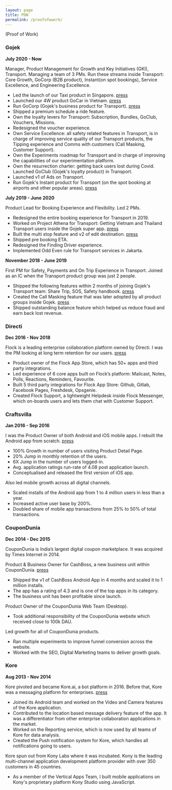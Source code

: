 ```yaml
---
layout: page
title: POW
permalink: /proofofwwork/
---
```

(Proof of Work)

### Gojek ###

**July 2020 - Now**

Manager, Product Management for Growth and Key Initiatives (GKI), Transport. Managing a team of 3 PMs. Run these streams inside Transport: Core Growth, GoCorp (B2B product), Instant(on spot bookings), Service Excellence, and Engineering Excellence.
- Led the launch of our Taxi product in Singapore. [press](https://asia.nikkei.com/Business/Technology/Gojek-starts-car-hailing-service-in-Vietnam-in-challenge-to-Grab)
- Launched our 4W product GoCar in Vietnam. [press](https://mothership.sg/2021/05/gojek-book-taxis-directly-gotaxi/)
- Run GoCorp (Gojek's business product for Transport). [press](https://kr-asia.com/gojek-reveals-new-features-for-corporate-clients-to-keep-up-with-grab)
- Shipped a premium schedule a ride feature.
- Own the loyalty levers for Transport: Subscription, Bundles, GoClub, Vouchers, Missions.
- Redesigned the voucher experience.
- Own Service Excellence: all safety related features in Transport, is in charge of improving service quality of our Transport products, the Tipping experience and Comms with customers (Call Masking, Customer Support).
- Own the Experiments roadmap for Transport and in charge of improving the capabilities of our experimentation platform.
- Own the resurrection charter: getting back users lost during Covid.
Launched GoClub (Gojek's loyalty product) in Transport.
- Launched v1 of Ads on Transport.
- Run Gojek's Instant product for Transport (on the spot booking at airports and other popular areas). [press](https://www.marketing-interactive.com/gojek-indonesia-caters-to-travellers-and-gamers-with-gocar-instant-and-gogames)

**July 2019 - June 2020**

Product Lead for Booking Experience and Flexibility. Led 2 PMs.
- Redesigned the entire booking experience for Transport in 2019.
- Worked on Project Athena for Transport: Getting Vietnam and Thailand Transport users inside the Gojek super app. [press](https://asia.nikkei.com/Business/Startups/Gojek-to-unify-brand-across-four-nations-as-Grab-war-rekindles)
- Built the multi stop feature and v2 of edit destination. [press](https://vulcanpost.com/705258/gojek-multi-destination-cancellation-fee-singapore/)
- Shipped pre booking ETA.
- Redesigned the Finding Driver experience.
- Implemented Odd Even rule for Transport services in Jakarta.

**November 2018 - June 2019**

First PM for Safety, Payments and On Trip Experience in Transport. Joined as an IC when the Transport product group was just 2 people.
- Shipped the following features within 2 months of joining Gojek's Transport team: Share Trip, SOS, Safety handbook. [press](https://en.tempo.co/read/1282777/un-women-praises-gojeks-efforts-to-assure-womens-safety)
- Created the Call Masking feature that was later adopted by all product groups inside Gojek. [press](https://www.thejakartapost.com/news/2019/04/23/grab-go-jek-add-features-to-protect-female-drivers-passengers.html)
- Shipped outstanding balance feature which helped us reduce fraud and earn back lost revenue.

### Directi ###

**Dec 2016 - Nov 2018**

Flock is a leading enterprise collaboration platform owned by Directi. I was the PM looking at long term retention for our users. [press](https://www.financialexpress.com/industry/flock-messaging-apps-makes-communication-seamless-brings-team-together/633182/)
- Product owner of the Flock App Store, which has 50+ apps and third party integrations.
- Led experience of 6 core apps built on Flock’s platform: Mailcast, Notes, Polls, Reactions, Reminders, Favourite.
- Built 5 third party integrations for Flock App Store: Github, Gitlab, Facebook Pages, Freshdesk, Opsgenie.
- Created Flock Support, a lightweight Helpdesk inside Flock Messenger, which on-boards users and lets them chat with Customer Support.

### Craftsvilla ###

**Jan 2016 - Sep 2016**

I was the Product Owner of both Android and iOS mobile apps. I rebuilt the Android app from scratch. [press](https://economictimes.indiatimes.com/small-biz/startups/craftsvilla-bets-on-customisation-to-drive-more-traffic-to-its-app/articleshow/51183666.cms)
- 100% Growth in number of users visiting Product Detail Page.
- 20% Jump in monthly retention of the users.
- 6X Jump in the number of users logged-in.
- Avg. application ratings run-rate of 4.08 post application launch.
- Conceptualised and released the first version of iOS app.

Also led mobile growth across all digital channels.
- Scaled installs of the Android app from 1 to 4 million users in less than a year.
- Increased active user base by 200%.
- Doubled share of mobile app transactions from 25% to 50% of total transactions.

### CouponDunia ###

**Dec 2014 - Dec 2015**

CouponDunia is India’s largest digital coupon marketplace. It was acquired by Times Internet in 2014.

Product & Business Owner for CashBoss, a new business unit within CouponDunia. [press](https://www.financialexpress.com/industry/coupondunia-launches-new-incentive-app-cashboss/55229/)
- Shipped the v1 of CashBoss Android App in 4 months and scaled it to 1 million installs.
- The app has a rating of 4.3 and is one of the top apps in its category.
- The business unit has been profitable since launch.

Product Owner of the CouponDunia Web Team (Desktop).
- Took additional responsibility of the CouponDunia website which received close to 100k DAU.

Led growth for all of CouponDunia products.
- Ran multiple experiments to improve funnel conversion across the website.
- Worked with the SEO, Digital Marketing teams to deliver growth goals.

### Kore ###

**Aug 2013 - Nov 2014**

Kore pivoted and became Kore.ai, a bot platform in 2016. Before that, Kore was a messaging platform for enterprises. [press](https://www.pcworld.com/article/3035098/these-two-startups-are-out-to-dethrone-slack.html)
- Joined its Android team and worked on the Video and Camera features of the Kore application.
- Contributed to the location based message delivery feature of the app. It was a differentiator from other enterprise collaboration applications in the market.
- Worked on the Reporting service, which is now used by all teams of Kore for data analysis.
- Created the Push notification system for Kore, which handles all notifications going to users.

Kore spun out from Kony Labs where it was incubated. Kony is the leading multi-channel application development platform provider with over 350 customers in 45 countries.
- As a member of the Vertical Apps Team, I built mobile applications on Kony's proprietary platform Kony Studio using JavaScript.
